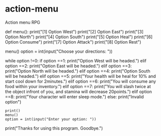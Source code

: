 # action-menu
Action menu RPG

def menu():
    print("[1] Option West")
    print("[2] Option East")
    print("[3] Option North")
    print("[4] Option South")
    print("[5] Option Heal")
    print("[6] Option Consume")
    print("[7] Option Attack")
    print("[8] Option Rest")
    
menu()
option = int(input("Choose your directions: "))

while option !=0:
    if option ==1:
        print("Option West will be headed.")
    elif option ==2:
        print("Option East will be headed.")
    elif option ==3:
        print("Option North will be headed.")
    elif option ==4:
        print("Option South will be headed.")
    elif option ==5:
        print("Your health will be heal for 10% and start cool down for 2minutes.")
    elif option ==6:
        print("You will consume any food within your inventory.")
    elif option ==7:
        print("You will slash twice at the object infront of you, and stamina will decrease 20points.")
    elif option ==8:
        print("Your character will enter sleep mode.")
    else:
        print("Invalid option")
    
    print()
    menu()
    option = int(input("Enter your option: "))
    
print("Thanks for using this program. Goodbye.")



